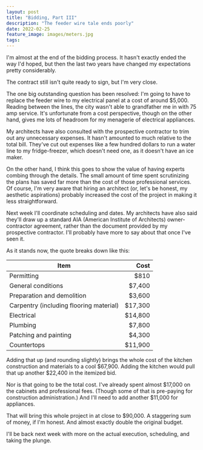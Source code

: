 ```yaml
---
layout: post
title: "Bidding, Part III"
description: "The feeder wire tale ends poorly"
date: 2022-02-25
feature_image: images/meters.jpg
tags: 
---
```


I'm almost at the end of the bidding process. It hasn't exactly ended the way I'd hoped, but then the last two years have changed my expectations pretty considerably.

The contract still isn't quite ready to sign, but I'm very close.

<!--more-->

The one big outstanding question has been resolved: I'm going to have to replace the feeder wire to my electrical panel at a cost of around $5,000. Reading between the lines, the city wasn't able to grandfather me in with 75 amp service. It's unfortunate from a cost perspective, though on the other hand, gives me lots of headroom for my menagerie of electrical appliances.

My architects have also consulted with the prospective contractor to trim out any unnecessary expenses. It hasn't amounted to much relative to the total bill. They've cut out expenses like a few hundred dollars to run a water line to my fridge-freezer, which doesn't need one, as it doesn't have an ice maker.

On the other hand, I think this goes to show the value of having experts combing through the details. The small amount of time spent scrutinizing the plans has saved far more than the cost of those professional services. Of course, I'm very aware that hiring an architect (or, let's be honest, my aesthetic aspirations) probably increased the cost of the project in making it less straightforward.

Next week I'll coordinate scheduling and dates. My architects have also said they'll draw up a standard AIA (American Institute of Architects) owner-contractor agreement, rather than the document provided by my prospective contractor. I'll probably have more to say about that once I've seen it.

As it stands now, the quote breaks down like this:

| Item     |      Cost |
|------------------|-------:|
| Permitting | $810 |
| General conditions | $7,400 |
| Preparation and demolition | $3,600 |
| Carpentry (including flooring material) | $17,300 |
| Electrical | $14,800 |
| Plumbing | $7,800 |
| Patching and painting | $4,300 |
| Countertops | $11,900 |

Adding that up (and rounding slightly) brings the whole cost of the kitchen construction and materials to a cool $67,900. Adding the kitchen would pull that up another $22,400 in the itemized bid.

Nor is that going to be the total cost. I've already spent almost $17,000 on the cabinets and professional fees. (Though some of that is pre-paying for construction administration.) And I'll need to add another $11,000 for appliances.

That will bring this whole project in at close to $90,000. A staggering sum of money, if I'm honest. And almost exactly double the original budget.

I'll be back next week with more on the actual execution, scheduling, and taking the plunge.
